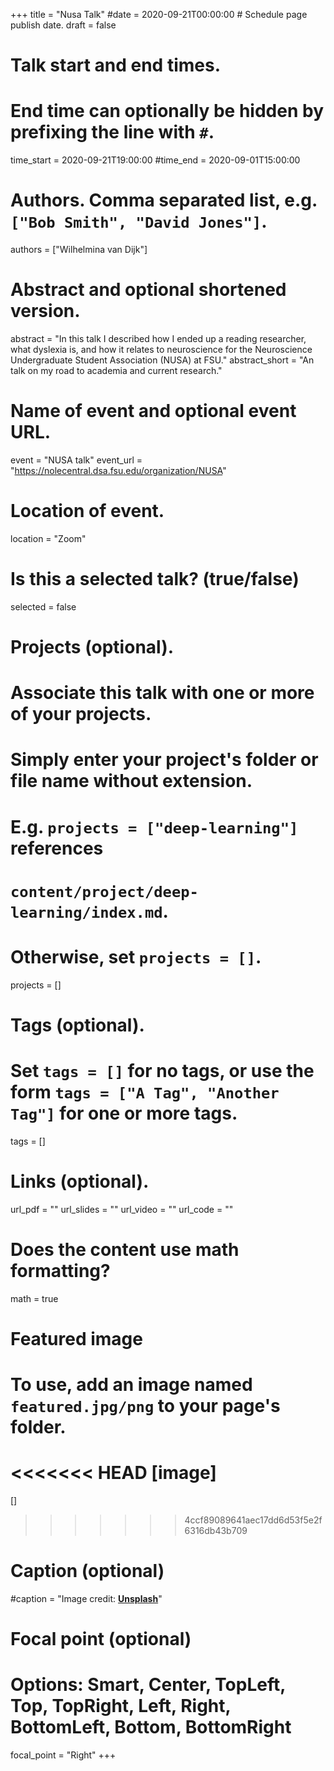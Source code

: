 +++
title = "Nusa Talk"
#date = 2020-09-21T00:00:00  # Schedule page publish date.
draft = false

# Talk start and end times.
#   End time can optionally be hidden by prefixing the line with `#`.
time_start = 2020-09-21T19:00:00
#time_end = 2020-09-01T15:00:00

# Authors. Comma separated list, e.g. `["Bob Smith", "David Jones"]`.
authors = ["Wilhelmina van Dijk"]

# Abstract and optional shortened version.
abstract = "In this talk I described how I ended up a reading researcher, what dyslexia is, and how it relates to neuroscience for the Neuroscience Undergraduate Student Association (NUSA) at FSU."
abstract_short = "An talk on my road to academia and current research."

# Name of event and optional event URL.
event = "NUSA talk"
event_url = "https://nolecentral.dsa.fsu.edu/organization/NUSA"

# Location of event.
location = "Zoom"

# Is this a selected talk? (true/false)
selected = false

# Projects (optional).
#   Associate this talk with one or more of your projects.
#   Simply enter your project's folder or file name without extension.
#   E.g. `projects = ["deep-learning"]` references 
#   `content/project/deep-learning/index.md`.
#   Otherwise, set `projects = []`.
projects = []

# Tags (optional).
#   Set `tags = []` for no tags, or use the form `tags = ["A Tag", "Another Tag"]` for one or more tags.
tags = []

# Links (optional).
url_pdf = ""
url_slides = ""
url_video = ""
url_code = ""

# Does the content use math formatting?
math = true

# Featured image
# To use, add an image named `featured.jpg/png` to your page's folder. 
<<<<<<< HEAD
[image]
=======
[]
>>>>>>> 4ccf89089641aec17dd6d53f5e2f6316db43b709
  # Caption (optional)
  #caption = "Image credit: [**Unsplash**](https://unsplash.com/photos/bzdhc5b3Bxs)"

  # Focal point (optional)
  # Options: Smart, Center, TopLeft, Top, TopRight, Left, Right, BottomLeft, Bottom, BottomRight
  focal_point = "Right"
+++

